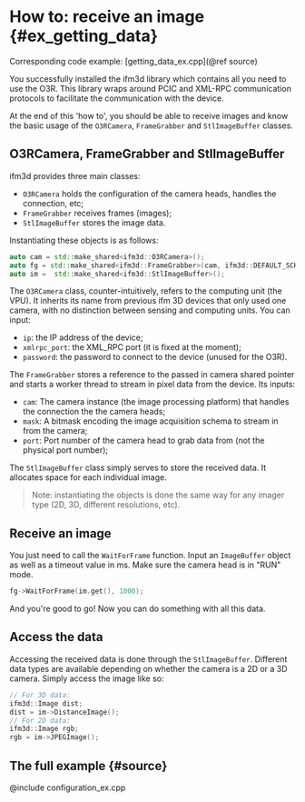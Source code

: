 # How to: receive an image {#ex_getting_data}
Corresponding code example: [getting_data_ex.cpp](@ref source)

You successfully installed the ifm3d library which contains all you need to use the O3R. This library wraps around PCIC and XML-RPC communication protocols to facilitate the communication with the device.

At the end of this 'how to', you should be able to receive images and know the basic usage of the `O3RCamera`, `FrameGrabber` and `StlImageBuffer` classes.

## O3RCamera, FrameGrabber and StlImageBuffer

ifm3d provides three main classes:
- `O3RCamera` holds the configuration of the camera heads, handles the connection, etc;
- `FrameGrabber` receives frames (images);
- `StlImageBuffer` stores the image data.

Instantiating these objects is as follows:
```cpp
auto cam = std::make_shared<ifm3d::O3RCamera>();
auto fg = std::make_shared<ifm3d::FrameGrabber>(cam, ifm3d::DEFAULT_SCHEMA_MASK, 50012);
auto im =  std::make_shared<ifm3d::StlImageBuffer>();
```
The `O3RCamera` class, counter-intuitively, refers to the computing unit (the VPU). It inherits its name from previous ifm 3D devices that only used one camera, with no distinction between sensing and computing units. 
You can input:
- `ip`: the IP address of the device;
- `xmlrpc_port`: the XML_RPC port (it is fixed at the moment);
- `password`: the password to connect to the device (unused for the O3R).

The `FrameGrabber` stores a reference to the passed in camera shared pointer and starts a worker thread to stream in pixel data from the device.
Its inputs:
- `cam`: The camera instance (the image processing platform) that handles the connection the the camera heads;
- `mask`: A bitmask encoding the image acquisition schema to stream in from the camera;
- `port`: Port number of the camera head to grab data from (not the physical port number);

The `StlImageBuffer` class simply serves to store the received data. It allocates space for each individual image.

> Note: instantiating the objects is done the same way for any imager type (2D, 3D, different resolutions, etc).

## Receive an image

You just need to call the `WaitForFrame` function. Input an `ImageBuffer` object as well as a timeout value in ms. Make sure the camera head is in "RUN" mode.
```cpp
fg->WaitForFrame(im.get(), 1000);
```

And you're good to go! Now you can do something with all this data.

## Access the data

Accessing the received data is done through the `StlImageBuffer`. Different data types are available depending on whether the camera is a 2D or a 3D camera. Simply access the image like so:
```cpp
// For 3D data:
ifm3d::Image dist;  
dist = im->DistanceImage();
// For 2D data:
ifm3d::Image rgb;
rgb = im->JPEGImage();
```

## The full example {#source}
@include configuration_ex.cpp